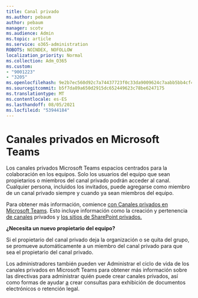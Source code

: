 ```yaml
---
title: Canal privado
ms.author: pebaum
author: pebaum
manager: scotv
ms.audience: Admin
ms.topic: article
ms.service: o365-administration
ROBOTS: NOINDEX, NOFOLLOW
localization_priority: Normal
ms.collection: Adm_O365
ms.custom:
- "9001223"
- "3205"
ms.openlocfilehash: 9e2b7ec560d92c7a74437723f0c33da9009624c7aabb5bb4cf4b3906d916051a
ms.sourcegitcommit: b5f7da89a650d2915dc652449623c78be6247175
ms.translationtype: MT
ms.contentlocale: es-ES
ms.lasthandoff: 08/05/2021
ms.locfileid: "53944184"
---
```

# <a name="private-channels-in-microsoft-teams"></a>Canales privados en Microsoft Teams

Los canales privados Microsoft Teams espacios centrados para la colaboración en los equipos. Solo los usuarios del equipo que sean propietarios o miembros del canal privado podrán acceder al canal. Cualquier persona, incluidos los invitados, puede agregarse como miembro de un canal privado siempre y cuando ya sean miembros del equipo.

Para obtener más información, comience [con Canales privados en Microsoft Teams](https://docs.microsoft.com/MicrosoftTeams/private-channels). Esto incluye información como la creación y pertenencia [de canales](https://docs.microsoft.com/MicrosoftTeams/private-channels#private-channel-creation-and-membership) privados y [los sitios de SharePoint privados.](https://docs.microsoft.com/MicrosoftTeams/private-channels#private-channel-sharepoint-sites)

**¿Necesita un nuevo propietario del equipo?**

Si el propietario del canal privado deja la organización o se quita del grupo, se promueve automáticamente a un miembro del canal privado para que sea el propietario del canal privado.

Los administradores también pueden ver Administrar el ciclo de vida de los canales privados en Microsoft Teams para obtener más información sobre las directivas para administrar quién puede crear canales privados, así como formas de ayudar [a](https://docs.microsoft.com/MicrosoftTeams/private-channels-life-cycle-management) crear consultas para exhibición de documentos electrónicos o retención legal.
